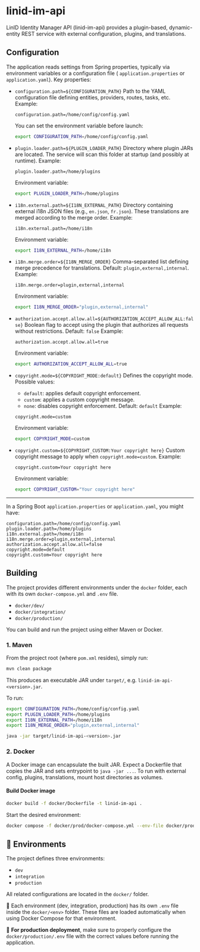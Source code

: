 # linid-im-api

LinID Identity Manager API (linid-im-api) provides a plugin-based, dynamic-entity REST service with external configuration,
plugins, and translations.

## Configuration

The application reads settings from Spring properties, typically via environment variables or a configuration file (
`application.properties` or `application.yaml`). Key properties:

* `configuration.path=${CONFIGURATION_PATH}`
  Path to the YAML configuration file defining entities, providers, routes, tasks, etc.
  Example:

  ```properties
  configuration.path=/home/config/config.yaml
  ```

  You can set the environment variable before launch:

  ```bash
  export CONFIGURATION_PATH=/home/config/config.yaml
  ```

* `plugin.loader.path=${PLUGIN_LOADER_PATH}`
  Directory where plugin JARs are located. The service will scan this folder at startup (and possibly at runtime).
  Example:

  ```properties
  plugin.loader.path=/home/plugins
  ```

  Environment variable:

  ```bash
  export PLUGIN_LOADER_PATH=/home/plugins
  ```

* `i18n.external.path=${I18N_EXTERNAL_PATH}`
  Directory containing external i18n JSON files (e.g., `en.json`, `fr.json`). These translations are merged according to
  the merge order.
  Example:

  ```properties
  i18n.external.path=/home/i18n
  ```

  Environment variable:

  ```bash
  export I18N_EXTERNAL_PATH=/home/i18n
  ```

* `i18n.merge.order=${I18N_MERGE_ORDER}`
  Comma-separated list defining merge precedence for translations. Default: `plugin,external,internal`.
  Example:

  ```properties
  i18n.merge.order=plugin,external,internal
  ```

  Environment variable:

  ```bash
  export I18N_MERGE_ORDER="plugin,external,internal"
  ```
* `authorization.accept.allow.all=${AUTHORIZATION_ACCEPT_ALLOW_ALL:false}`
  Boolean flag to accept using the plugin that authorizes all requests without restrictions.
  Default: `false`
  Example:

  ```properties
  authorization.accept.allow.all=true
  ```

  Environment variable:

  ```bash
  export AUTHORIZATION_ACCEPT_ALLOW_ALL=true
  ```

* `copyright.mode=${COPYRIGHT_MODE:default}`
  Defines the copyright mode. Possible values:

    * `default`: applies default copyright enforcement.
    * `custom`: applies a custom copyright message.
    * `none`: disables copyright enforcement.
      Default: `default`
      Example:

  ```properties
  copyright.mode=custom
  ```

  Environment variable:

  ```bash
  export COPYRIGHT_MODE=custom
  ```

* `copyright.custom=${COPYRIGHT_CUSTOM:Your copyright here}`
  Custom copyright message to apply when `copyright.mode=custom`.
  Example:

  ```properties
  copyright.custom=Your copyright here
  ```

  Environment variable:

  ```bash
  export COPYRIGHT_CUSTOM="Your copyright here"
  ```

---

In a Spring Boot `application.properties` or `application.yaml`, you might have:

```properties
configuration.path=/home/config/config.yaml
plugin.loader.path=/home/plugins
i18n.external.path=/home/i18n
i18n.merge.order=plugin,external,internal
authorization.accept.allow.all=false
copyright.mode=default
copyright.custom=Your copyright here
```

## Building

The project provides different environments under the `docker` folder, each with its own `docker-compose.yml` and `.env`
file.

* `docker/dev/`
* `docker/integration/`
* `docker/production/`

You can build and run the project using either Maven or Docker.

### 1. Maven

From the project root (where `pom.xml` resides), simply run:

```bash
mvn clean package
```

This produces an executable JAR under `target/`, e.g. `linid-im-api-<version>.jar`.

To run:

```bash
export CONFIGURATION_PATH=/home/config/config.yaml
export PLUGIN_LOADER_PATH=/home/plugins
export I18N_EXTERNAL_PATH=/home/i18n
export I18N_MERGE_ORDER="plugin,external,internal"

java -jar target/linid-im-api-<version>.jar
```

### 2. Docker

A Docker image can encapsulate the built JAR. Expect a Dockerfile that copies the JAR and sets entrypoint to
`java -jar ...`. To run with external config, plugins, translations, mount host directories as volumes.

#### Build Docker image

```bash
docker build -f docker/Dockerfile -t linid-im-api .
```

Start the desired environment:

```bash
docker compose -f docker/prod/docker-compose.yml --env-file docker/prod/.env up
```

## 📂 Environments

The project defines three environments:

* `dev`
* `integration`
* `production`

All related configurations are located in the `docker/` folder.

📌 Each environment (dev, integration, production) has its own `.env` file inside the `docker/<env>` folder. These files
are loaded automatically when using Docker Compose for that environment.

🚨 **For production deployment**, make sure to properly configure the `docker/production/.env` file with the correct
values before running the application.

